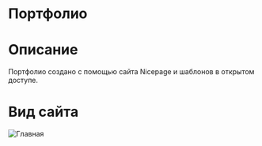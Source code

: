# Портфолио
# Описание
Портфолио создано с помощью сайта Nicepage и шаблонов в открытом доступе.

# Вид сайта
![Главная](https://github.com/LxstHokage/Portfolio/assets/109164076/4210a9c4-7005-44d1-a099-ca7d0f5a6af0)
